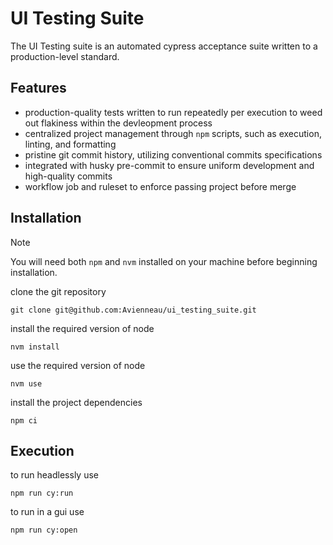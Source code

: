 # UI Testing Suite
The UI Testing suite is an automated cypress acceptance suite written to a production-level standard.
## Features
- production-quality tests written to run repeatedly per execution to weed out flakiness within the devleopment process
- centralized project management through `npm` scripts, such as execution, linting, and formatting
- pristine git commit history, utilizing conventional commits specifications
- integrated with husky pre-commit to ensure uniform development and high-quality commits
- workflow job and ruleset to enforce passing project before merge


## Installation
> [!NOTE]  
> You will need both `npm`  and `nvm` installed on your machine before beginning installation. 

clone the git repository
```
git clone git@github.com:Avienneau/ui_testing_suite.git
```
install the required version of node
```
nvm install
```
use the required version of node
```
nvm use
```
install the project dependencies
```
npm ci
```

## Execution
to run headlessly use
```
npm run cy:run
```
to run in a gui use
```
npm run cy:open
```
